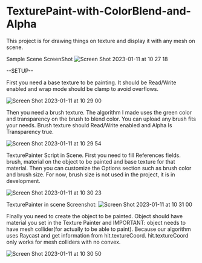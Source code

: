 # TexturePaint-with-ColorBlend-and-Alpha

This project is for drawing things on texture and display it with any mesh on scene.

Sample Scene ScreenShot
![Screen Shot 2023-01-11 at 10 27 18](https://user-images.githubusercontent.com/56830043/211743594-1ac95691-1a1b-4b1b-b251-d9e07187c4d6.png)

--SETUP--

First you need a base texture to be painting. It should be Read/Write enabled and wrap mode should be clamp to avoid overflows.

![Screen Shot 2023-01-11 at 10 29 00](https://user-images.githubusercontent.com/56830043/211744120-0b78267e-89b8-4ac5-bd98-1638dbbaa5bf.png)

Then you need a brush texture. The algorithm I made uses the green color and transparency on the brush to blend color. You can upload any brush fits your needs. Brush texture should Read/Write enabled and Alpha Is Transparency true.

![Screen Shot 2023-01-11 at 10 29 54](https://user-images.githubusercontent.com/56830043/211744264-4d18dead-ac0e-4b11-acb6-e3587b4bc0ed.png)

TexturePainter Script in Scene. First you need to fill References fields. brush, material on the object to be painted and base texture for that material.
Then you can customize the Options section such as brush color and brush size. For now, brush size is not used in the project, it is in development.

![Screen Shot 2023-01-11 at 10 30 23](https://user-images.githubusercontent.com/56830043/211744341-7877e028-78d6-4b64-8a10-d3937922ef06.png)

TexturePainter in scene Screenshot:
![Screen Shot 2023-01-11 at 10 31 00](https://user-images.githubusercontent.com/56830043/211744446-b71209f1-cb82-4566-b91a-ac567b4c9456.png)

Finally you need to create the object to be painted. Object should have material you set in the Texture Painter and IMPORTANT: object needs to have mesh collider(for actually to be able to paint). Because our algorithm uses Raycast and get information from hit.textureCoord. hit.textureCoord only works for mesh colliders with no convex.

![Screen Shot 2023-01-11 at 10 30 50](https://user-images.githubusercontent.com/56830043/211744500-0f5c9cd6-cdce-4711-a98b-48f61f9fdf6e.png)
